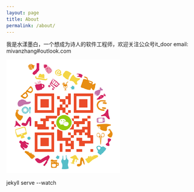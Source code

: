 ```yaml
---
layout: page
title: About
permalink: /about/
---
```

我是水漾墨白，一个想成为诗人的软件工程师，欢迎关注公众号it_door 
email: mivanzhang#outlook.com

![微信账号](https://raw.githubusercontent.com/mivanzhang/mivanzhang.github.io/master/_posts/image/weixin.png)

<!-- 
This is the base Jekyll theme. You can find out more info about customizing your Jekyll theme, as well as basic Jekyll usage documentation at [jekyllrb.com](https://jekyllrb.com/)

You can find the source code for the Jekyll new theme at:
{% include icon-github.html username="jekyll" %} /
[minima](https://github.com/jekyll/minima)

You can find the source code for Jekyll at
{% include icon-github.html username="jekyll" %} /
[jekyll](https://github.com/jekyll/jekyll) -->


jekyll serve --watch
